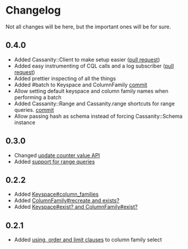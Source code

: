 # Changelog

Not all changes will be here, but the important ones will be for sure.

## 0.4.0

* Added Cassanity::Client to make setup easier ([pull request](https://github.com/jnunemaker/cassanity/pull/8))
* Added easy instrumenting of CQL calls and a log subscriber ([pull request](https://github.com/jnunemaker/cassanity/pull/9))
* Added prettier inspecting of all the things
* Added #batch to Keyspace and ColumnFamily [commit](https://github.com/jnunemaker/cassanity/commit/1a6393b)
* Allow setting default keyspace and column family names when performing a batch
* Added Cassanity::Range and Cassanity.range shortcuts for range queries. [commit](5834d9e)
* Allow passing hash as schema instead of forcing Cassanity::Schema instance

## 0.3.0

* Changed [update counter value API](https://github.com/jnunemaker/cassanity/commit/a0f5a76)
* Added [support for range queries](https://github.com/jnunemaker/cassanity/commit/5d89ada)

## 0.2.2

* Added [Keyspace#column_families](https://github.com/jnunemaker/cassanity/commit/8101835)
* Added [ColumnFamily#recreate and exists?](https://github.com/jnunemaker/cassanity/commit/11a5739)
* Added [Keyspace#exist? and ColumnFamily#exist?](https://github.com/jnunemaker/cassanity/commit/9fe88ab)

## 0.2.1

* Added [using, order and limit clauses](https://github.com/jnunemaker/cassanity/compare/414d780...3aeb254) to column family select
